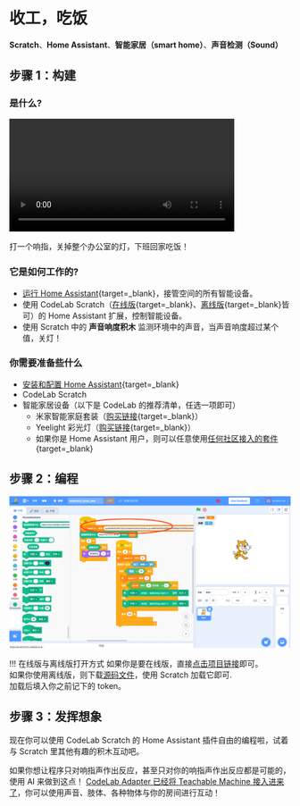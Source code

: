 # 收工，吃饭
**Scratch**、**Home Assistant**、**智能家居（smart home）**、**声音检测（Sound）**

## 步骤 1：构建

### 是什么?
<video width="80%" src="/video/turnofflight_byfinger.mp4" controls="controls"></video>

打一个响指，关掉整个办公室的灯，下班回家吃饭！

### 它是如何工作的?
*  [运行 Home Assistant](/Neverland/HA){target=_blank}，接管空间的所有智能设备。
*  使用 CodeLab Scratch（[在线版](http://scratch3v2.codelab.club/){target=_blank}、[离线版](https://www.codelab.club/blog/codelab-download/){target=_blank}皆可）的 Home Assistant 扩展，控制智能设备。
*  使用 Scratch 中的 **声音响度积木** 监测环境中的声音，当声音响度超过某个值，关灯！

### 你需要准备些什么
*  [安装和配置 Home Assistant](/Neverland/HA){target=_blank}
*  CodeLab Scratch
*  智能家居设备（以下是 CodeLab 的推荐清单，任选一项即可）
    *  米家智能家庭套装（[购买链接](https://item.mi.com/product/5708.html){target=_blank}）
    *  Yeelight 彩光灯（[购买链接](https://www.yeelight.com/zh_CN/product/lemon-color){target=_blank}）
    *  如果你是 Home Assistant 用户，则可以任意使用[任何社区接入的套件](https://www.home-assistant.io/integrations/){target=_blank}

## 步骤 2：编程

![](/img/13b988916cd857177044a077d4fde798.png)

!!! 在线版与离线版打开方式
    如果你是要在线版，直接[点击项目链接](https://scratch.codelab.club/projects/23/editor/)即可。<!--https://scratch3v2.codelab.club/?sb3url=https://adapter.codelab.club/sb3/neverland_helloworld.sb3-->  
    如果你使用离线版，则下载[源码文件](/sb3/neverland_helloworld.sb3)，使用 Scratch 加载它即可.   
    加载后填入你之前记下的 token。

## 步骤 3：发挥想象
现在你可以使用 CodeLab Scratch 的 Home Assistant 插件自由的编程啦，试着与 Scratch 里其他有趣的积木互动吧。

如果你想让程序只对响指声作出反应，甚至只对你的响指声作出反应都是可能的，使用 AI 来做到这点！ [CodeLab Adapter 已经将 Teachable Machine 接入进来了](https://www.codelab.club/blog/adapter-teachable-machine/)，你可以使用声音、肢体、各种物体与你的房间进行互动！
